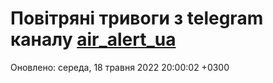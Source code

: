 # Повітряні тривоги з telegram каналу [air_alert_ua](https://t.me/air_alert_ua)

Оновлено:
середа, 18 травня 2022 20:00:02 +0300
